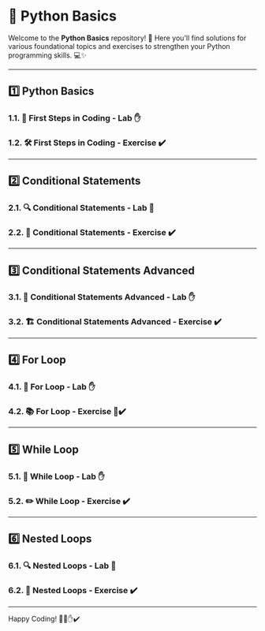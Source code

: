 # 🐍 Python Basics

Welcome to the **Python Basics** repository! 🎉 Here you'll find solutions for various foundational topics and exercises to strengthen your Python programming skills. 💻✨

---

## 1️⃣ Python Basics

### 1.1. 🚀 First Steps in Coding - Lab ✋
### 1.2. 🛠️ First Steps in Coding - Exercise ✔️

---

## 2️⃣ Conditional Statements

### 2.1. 🔍 Conditional Statements - Lab 👋
### 2.2. 🧪 Conditional Statements - Exercise ✔️

---

## 3️⃣ Conditional Statements Advanced

### 3.1. 🚦 Conditional Statements Advanced - Lab ✋
### 3.2. 🏗️ Conditional Statements Advanced - Exercise ✔️

---

## 4️⃣ For Loop

### 4.1. 🔄 For Loop - Lab ✋
### 4.2. 📚 For Loop - Exercise 👋✔️

---

## 5️⃣ While Loop

### 5.1. 🔁 While Loop - Lab ✋
### 5.2. ✏️ While Loop - Exercise ✔️

---

## 6️⃣ Nested Loops

### 6.1. 🔍 Nested Loops - Lab 👋
### 6.2. 🔧 Nested Loops - Exercise ✔️

---

Happy Coding! 🚀✨✋✔️

